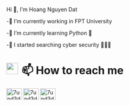 

Hi 👋, I'm Hoang Nguyen Dat

-🔭 I’m currently working in FPT University

-🌱 I’m currently learning Python 🧐

-📖 I started searching cyber security 😤😤😤


<h1 align="left" > <img src="https://media.giphy.com/media/iY8CRBdQXODJSCERIr/giphy.gif" width = "30",height = "30" style="margin-right: 10px;">📫 How to reach me </h1>
<p align="left">
<a href="https://www.linkedin.com/in/hoangdat25/" target="blank"><img align="center" src="https://raw.githubusercontent.com/rahuldkjain/github-profile-readme-generator/master/src/images/icons/Social/linked-in-alt.svg" alt="7und3dpy" height="30" width="40" /></a>
<a href="https://www.facebook.com/hoangdat2510/" target="blank"><img align="center" src="https://raw.githubusercontent.com/rahuldkjain/github-profile-readme-generator/master/src/images/icons/Social/facebook.svg" alt="7und3dpy" height="30" width="40" /></a>
<a href="https://www.discordapp.com/users/680751291252998145/" target="blank"><img align="center" src="https://github.com/rahuldkjain/github-profile-readme-generator/blob/master/src/images/icons/Social/discord.svg" alt="7und3dpy" height="30" width="40" /></a>

  
</p>

